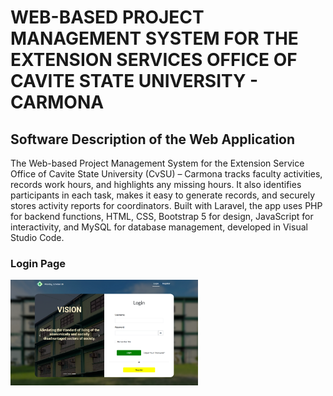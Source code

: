 <h1><b>WEB-BASED PROJECT MANAGEMENT SYSTEM FOR THE EXTENSION SERVICES OFFICE OF CAVITE STATE UNIVERSITY - CARMONA</b></h1>
<h2><b>Software Description of the Web Application</b></h2>
<p>The Web-based Project Management System for the Extension Service Office of Cavite State University (CvSU) – Carmona tracks faculty activities, records work hours, and highlights any missing hours. It also identifies participants in each task, makes it easy to generate records, and securely stores activity reports for coordinators. Built with Laravel, the app uses PHP for backend functions, HTML, CSS, Bootstrap 5 for design, JavaScript for interactivity, and MySQL for database management, developed in Visual Studio Code.</p>
<h3><b>
    Login Page
</b></h3>
<img src="public/images/welcome page.png" alt="welcome-page" style="width: 300px;"/>

